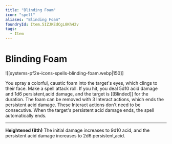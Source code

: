 ```yaml
---
title: "Blinding Foam"
icon: "spell"
aliases: "Blinding Foam"
foundryId: Item.5IZJKEdCgL8Kh42v
tags:
  - Item
---
```


# Blinding Foam
![[systems-pf2e-icons-spells-blinding-foam.webp|150]]

You spray a colorful, caustic foam into the target's eyes, which clings to their face. Make a spell attack roll. If you hit, you deal 5d10 acid damage and 1d6 persistent,acid damage, and the target is [[Blinded]] for the duration. The foam can be removed with 3 Interact actions, which ends the persistent acid damage. These Interact actions don't need to be consecutive. When the target's persistent acid damage ends, the spell automatically ends.

* * *

**Heightened (8th)** The initial damage increases to 9d10 acid, and the persistent acid damage increases to 2d6 persistent,acid.
